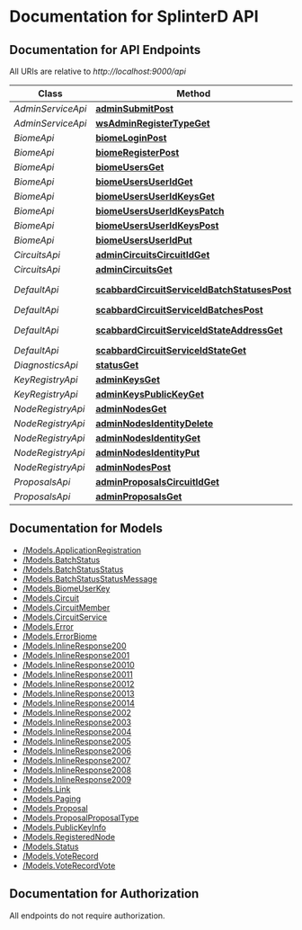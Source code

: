 # Documentation for SplinterD API

<a name="documentation-for-api-endpoints"></a>
## Documentation for API Endpoints

All URIs are relative to *http://localhost:9000/api*

Class | Method | HTTP request | Description
------------ | ------------- | ------------- | -------------
*AdminServiceApi* | [**adminSubmitPost**](Apis/AdminServiceApi.md#adminsubmitpost) | **POST** /admin/submit | 
*AdminServiceApi* | [**wsAdminRegisterTypeGet**](Apis/AdminServiceApi.md#wsadminregistertypeget) | **GET** /ws/admin/register/{type} | 
*BiomeApi* | [**biomeLoginPost**](Apis/BiomeApi.md#biomeloginpost) | **POST** /biome/login | 
*BiomeApi* | [**biomeRegisterPost**](Apis/BiomeApi.md#biomeregisterpost) | **POST** /biome/register | 
*BiomeApi* | [**biomeUsersGet**](Apis/BiomeApi.md#biomeusersget) | **GET** /biome/users | 
*BiomeApi* | [**biomeUsersUserIdGet**](Apis/BiomeApi.md#biomeusersuseridget) | **GET** /biome/users/{user_id} | 
*BiomeApi* | [**biomeUsersUserIdKeysGet**](Apis/BiomeApi.md#biomeusersuseridkeysget) | **GET** /biome/users/{user_id}/keys | 
*BiomeApi* | [**biomeUsersUserIdKeysPatch**](Apis/BiomeApi.md#biomeusersuseridkeyspatch) | **PATCH** /biome/users/{user_id}/keys | 
*BiomeApi* | [**biomeUsersUserIdKeysPost**](Apis/BiomeApi.md#biomeusersuseridkeyspost) | **POST** /biome/users/{user_id}/keys | 
*BiomeApi* | [**biomeUsersUserIdPut**](Apis/BiomeApi.md#biomeusersuseridput) | **PUT** /biome/users/{user_id} | 
*CircuitsApi* | [**adminCircuitsCircuitIdGet**](Apis/CircuitsApi.md#admincircuitscircuitidget) | **GET** /admin/circuits/{circuit_id} | 
*CircuitsApi* | [**adminCircuitsGet**](Apis/CircuitsApi.md#admincircuitsget) | **GET** /admin/circuits | 
*DefaultApi* | [**scabbardCircuitServiceIdBatchStatusesPost**](Apis/DefaultApi.md#scabbardcircuitserviceidbatchstatusespost) | **POST** /scabbard/{circuit}/{service_id}/batch_statuses | 
*DefaultApi* | [**scabbardCircuitServiceIdBatchesPost**](Apis/DefaultApi.md#scabbardcircuitserviceidbatchespost) | **POST** /scabbard/{circuit}/{service_id}/batches | 
*DefaultApi* | [**scabbardCircuitServiceIdStateAddressGet**](Apis/DefaultApi.md#scabbardcircuitserviceidstateaddressget) | **GET** /scabbard/{circuit}/{service_id}/state/{address} | 
*DefaultApi* | [**scabbardCircuitServiceIdStateGet**](Apis/DefaultApi.md#scabbardcircuitserviceidstateget) | **GET** /scabbard/{circuit}/{service_id}/state | 
*DiagnosticsApi* | [**statusGet**](Apis/DiagnosticsApi.md#statusget) | **GET** /status | 
*KeyRegistryApi* | [**adminKeysGet**](Apis/KeyRegistryApi.md#adminkeysget) | **GET** /admin/keys | 
*KeyRegistryApi* | [**adminKeysPublicKeyGet**](Apis/KeyRegistryApi.md#adminkeyspublickeyget) | **GET** /admin/keys/{public_key} | 
*NodeRegistryApi* | [**adminNodesGet**](Apis/NodeRegistryApi.md#adminnodesget) | **GET** /admin/nodes | 
*NodeRegistryApi* | [**adminNodesIdentityDelete**](Apis/NodeRegistryApi.md#adminnodesidentitydelete) | **DELETE** /admin/nodes/{identity} | 
*NodeRegistryApi* | [**adminNodesIdentityGet**](Apis/NodeRegistryApi.md#adminnodesidentityget) | **GET** /admin/nodes/{identity} | 
*NodeRegistryApi* | [**adminNodesIdentityPut**](Apis/NodeRegistryApi.md#adminnodesidentityput) | **PUT** /admin/nodes/{identity} | 
*NodeRegistryApi* | [**adminNodesPost**](Apis/NodeRegistryApi.md#adminnodespost) | **POST** /admin/nodes | 
*ProposalsApi* | [**adminProposalsCircuitIdGet**](Apis/ProposalsApi.md#adminproposalscircuitidget) | **GET** /admin/proposals/{circuit_id} | 
*ProposalsApi* | [**adminProposalsGet**](Apis/ProposalsApi.md#adminproposalsget) | **GET** /admin/proposals | 


<a name="documentation-for-models"></a>
## Documentation for Models

 - [/Models.ApplicationRegistration](Models/ApplicationRegistration.md)
 - [/Models.BatchStatus](Models/BatchStatus.md)
 - [/Models.BatchStatusStatus](Models/BatchStatusStatus.md)
 - [/Models.BatchStatusStatusMessage](Models/BatchStatusStatusMessage.md)
 - [/Models.BiomeUserKey](Models/BiomeUserKey.md)
 - [/Models.Circuit](Models/Circuit.md)
 - [/Models.CircuitMember](Models/CircuitMember.md)
 - [/Models.CircuitService](Models/CircuitService.md)
 - [/Models.Error](Models/Error.md)
 - [/Models.ErrorBiome](Models/ErrorBiome.md)
 - [/Models.InlineResponse200](Models/InlineResponse200.md)
 - [/Models.InlineResponse2001](Models/InlineResponse2001.md)
 - [/Models.InlineResponse20010](Models/InlineResponse20010.md)
 - [/Models.InlineResponse20011](Models/InlineResponse20011.md)
 - [/Models.InlineResponse20012](Models/InlineResponse20012.md)
 - [/Models.InlineResponse20013](Models/InlineResponse20013.md)
 - [/Models.InlineResponse20014](Models/InlineResponse20014.md)
 - [/Models.InlineResponse2002](Models/InlineResponse2002.md)
 - [/Models.InlineResponse2003](Models/InlineResponse2003.md)
 - [/Models.InlineResponse2004](Models/InlineResponse2004.md)
 - [/Models.InlineResponse2005](Models/InlineResponse2005.md)
 - [/Models.InlineResponse2006](Models/InlineResponse2006.md)
 - [/Models.InlineResponse2007](Models/InlineResponse2007.md)
 - [/Models.InlineResponse2008](Models/InlineResponse2008.md)
 - [/Models.InlineResponse2009](Models/InlineResponse2009.md)
 - [/Models.Link](Models/Link.md)
 - [/Models.Paging](Models/Paging.md)
 - [/Models.Proposal](Models/Proposal.md)
 - [/Models.ProposalProposalType](Models/ProposalProposalType.md)
 - [/Models.PublicKeyInfo](Models/PublicKeyInfo.md)
 - [/Models.RegisteredNode](Models/RegisteredNode.md)
 - [/Models.Status](Models/Status.md)
 - [/Models.VoteRecord](Models/VoteRecord.md)
 - [/Models.VoteRecordVote](Models/VoteRecordVote.md)


<a name="documentation-for-authorization"></a>
## Documentation for Authorization

All endpoints do not require authorization.
